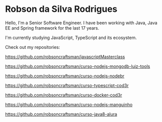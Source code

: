 # Robson da Silva Rodrigues

Hello, I'm a Senior Software Engineer. I have been working with Java, Java EE and Spring framework for the last 17 years.

I'm currently studying JavaScript, TypeScript and its ecosystem.

Check out my repositories:

https://github.com/robsoncraftsman/javascriptMasterclass

https://github.com/robsoncraftsman/curso-nodejs-mongodb-luiz-tools

https://github.com/robsoncraftsman/curso-nodejs-nodebr

https://github.com/robsoncraftsman/curso-typescript-cod3r

https://github.com/robsoncraftsman/curso-docker-cod3r

https://github.com/robsoncraftsman/curso-nodejs-manguinho

https://github.com/robsoncraftsman/curso-java8-alura
